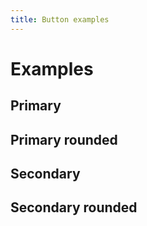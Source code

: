 ```yaml
---
title: Button examples
---
```


# Examples

## Primary

<PreviewPlayground :html-importer="() => import('./stories/primary/app.twig')" />

## Primary rounded

<PreviewPlayground :html-importer="() => import('./stories/primary-rounded/app.twig')" />

## Secondary

<PreviewPlayground :html-importer="() => import('./stories/secondary/app.twig')" />

## Secondary rounded

<PreviewPlayground :html-importer="() => import('./stories/secondary-rounded/app.twig')" />
